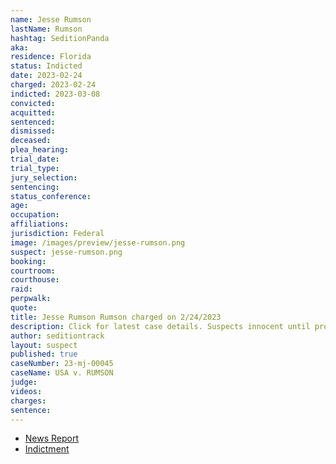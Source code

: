 ```yaml
---
name: Jesse Rumson
lastName: Rumson
hashtag: SeditionPanda
aka:
residence: Florida
status: Indicted
date: 2023-02-24
charged: 2023-02-24
indicted: 2023-03-08
convicted:
acquitted:
sentenced:
dismissed:
deceased:
plea_hearing:
trial_date:
trial_type:
jury_selection:
sentencing:
status_conference:
age:
occupation:
affiliations:
jurisdiction: Federal
image: /images/preview/jesse-rumson.png
suspect: jesse-rumson.png
booking:
courtroom:
courthouse:
raid:
perpwalk:
quote:
title: Jesse Rumson Rumson charged on 2/24/2023
description: Click for latest case details. Suspects innocent until proven guilty.
author: seditiontrack
layout: suspect
published: true
caseNumber: 23-mj-00045
caseName: USA v. RUMSON
judge:
videos:
charges:
sentence:
---
```


- [News Report](https://www.wfla.com/news/local-news/citrus-county/florida-man-known-as-sedition-panda-arrested-for-allegedly-storming-capitol/)
- [Indictment](https://storage.courtlistener.com/recap/gov.uscourts.dcd.252921/gov.uscourts.dcd.252921.8.0_1.pdf)
